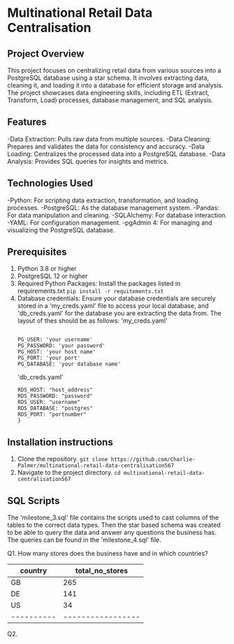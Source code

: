 
# Multinational Retail Data Centralisation

## Project Overview
This project focuses on centralizing retail data from various sources into a PostgreSQL database using a star schema. It involves extracting data, cleaning it, and loading it into a database for efficient storage and analysis. The project showcases data engineering skills, including ETL (Extract, Transform, Load) processes, database management, and SQL analysis.

## Features
-Data Extraction: Pulls raw data from multiple sources.
-Data Cleaning: Prepares and validates the data for consistency and accuracy.
-Data Loading: Centralizes the processed data into a PostgreSQL database.
-Data Analysis: Provides SQL queries for insights and metrics.

## Technologies Used
-Python: For scripting data extraction, transformation, and loading processes.
-PostgreSQL: As the database management system.
-Pandas: For data manipulation and cleaning.
-SQLAlchemy: For database interaction.
-YAML: For configuration management.
-pgAdmin 4: For managing and visualizing the PostgreSQL database.

## Prerequisites
1. Python 3.8 or higher
2. PostgreSQL 12 or higher
3. Required Python Packages: Install the packages listed in requirements.txt
   `pip install -r requitements.txt`
4. Database credentials: Ensure your database credentials are securely stored in a 'my_creds.yaml' file to access your local database, and 'db_creds.yaml' for the database you are extracting the data from.
   The layout of thes should be as follows:
   'my_creds.yaml'
   ```
   
   PG_USER: 'your username'
   PG_PASSWORD: 'your password'
   PG_HOST: 'your host name'
   PG_PORT: 'your port'
   PG_DATABASE: 'your database name'
   ```
   'db_creds.yaml'
   ```
   RDS_HOST: "host_address"
   RDS_PASSWORD: "password"
   RDS_USER: "username"
   RDS_DATABASE: "postgres"
   RDS_PORT: "portnumber"
   }
   ```
   
## Installation instructions
1. Clone the repository.
  `git clone https://github.com/Charlie-Palmer/multinational-retail-data-centralisation567`
2. Navigate to the project directory.
  `cd multinational-retail-data-centralisation567`
 
## SQL Scripts
The 'milestone_3.sql' file contains the scripts used to cast columns of the tables to the correct data types. Then the star based schema was created to be able to query the data and answer any questions the business has.
The queries can be found in the 'milestone_4.sql' file.

Q1. How many stores does the business have and in which countries?


| country  | total_no_stores |
| ---------|-----------------|
| GB       |             265 |
| DE       |             141 |
| US       |              34 |
|----------|-----------------|

Q2. 
